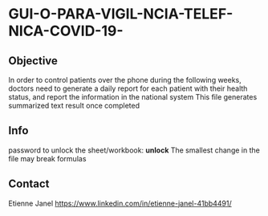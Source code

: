 # GUI-O-PARA-VIGIL-NCIA-TELEF-NICA-COVID-19-

## Objective
In order to control patients over the phone during the  following weeks, doctors need to generate a daily report for each patient with their health status, and report the information in the national system  This file generates summarized text result once completed  

## Info 
password to unlock the sheet/workbook: **unlock**
The smallest change in the file may break formulas 

## Contact
Etienne Janel 
https://www.linkedin.com/in/etienne-janel-41bb4491/

